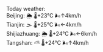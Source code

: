 Today weather:  
Beijing: 🌦   🌡️+23°C 🌬️↑4km/h  
Tianjin: 🌫  🌡️+25°C 🌬️←4km/h  
Shijiazhuang: 🌦   🌡️+24°C 🌬️←6km/h  
Tangshan: ⛅️  🌡️+24°C 🌬️↑4km/h  
